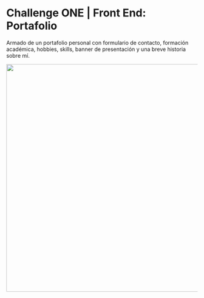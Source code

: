# Challenge ONE | Front End: Portafolio

Armado de un portafolio personal con formulario de contacto, formación académica, hobbies, skills, banner de presentación y una breve historia sobre mí.


<p align="center" >
     <img width="600" heigth="600" src="https://user-images.githubusercontent.com/101413385/169097543-d5ada41e-7db8-481d-9d89-cef4efdf7e05.png">
</p>
